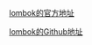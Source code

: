 [lombok的官方地址](https://projectlombok.org/)

[lombok的Github地址](https://github.com/rzwitserloot/lombok)